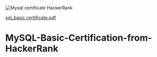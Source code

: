 ![Mysql certificate HackerRank](https://user-images.githubusercontent.com/83463788/221661318-12d9924a-b343-4a7d-a6fb-0ca1678d58eb.png)

[sql_basic certificate.pdf](https://github.com/Zahid-H/MySQL-Basic-Certification-from-HackerRank/files/10843231/sql_basic.certificate.pdf)
# MySQL-Basic-Certification-from-HackerRank
